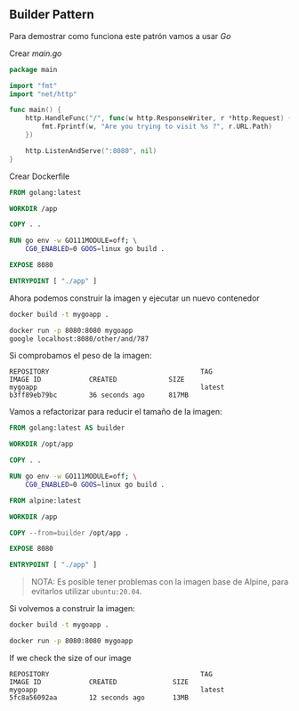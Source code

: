 ## Builder Pattern

Para demostrar como funciona este patrón vamos a usar _Go_

Crear _main.go_

```go
package main

import "fmt"
import "net/http"

func main() {
	http.HandleFunc("/", func(w http.ResponseWriter, r *http.Request) {
		fmt.Fprintf(w, "Are you trying to visit %s ?", r.URL.Path)
	})

	http.ListenAndServe(":8080", nil)
}
```

Crear Dockerfile

```Dockerfile
FROM golang:latest

WORKDIR /app

COPY . .

RUN go env -w GO111MODULE=off; \
    CG0_ENABLED=0 GOOS=linux go build .

EXPOSE 8080

ENTRYPOINT [ "./app" ]
```

Ahora podemos construir la imagen y ejecutar un nuevo contenedor

```bash
docker build -t mygoapp .
```

```bash
docker run -p 8080:8080 mygoapp
google localhost:8080/other/and/787
```

Si comprobamos el peso de la imagen:

```
REPOSITORY                                      TAG                 IMAGE ID            CREATED             SIZE
mygoapp                                         latest              b3ff89eb79bc        36 seconds ago      817MB
```

Vamos a refactorizar para reducir el tamaño de la imagen:

```Dockerfile
FROM golang:latest AS builder

WORKDIR /opt/app

COPY . .

RUN go env -w GO111MODULE=off; \
    CG0_ENABLED=0 GOOS=linux go build .

FROM alpine:latest

WORKDIR /app

COPY --from=builder /opt/app .

EXPOSE 8080

ENTRYPOINT [ "./app" ]
```

> NOTA: Es posible tener problemas con la imagen base de Alpine, para evitarlos utilizar `ubuntu:20.04`.

Si volvemos a construir la imagen:

```bash
docker build -t mygoapp .
```

```bash
docker run -p 8080:8080 mygoapp
```

If we check the size of our image

```
REPOSITORY                                      TAG                 IMAGE ID            CREATED              SIZE
mygoapp                                         latest              5fc8a56092aa        12 seconds ago       13MB
```
